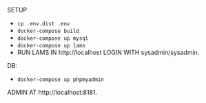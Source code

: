 SETUP
- `cp .env.dist .env`
- `docker-compose build`
- `docker-compose up mysql`
- `docker-compose up lams`
- RUN LAMS IN http://localhost LOGIN WITH sysadmin/sysadmin.

DB:
- `docker-compose up phpmyadmin`

ADMIN AT http://localhost:8181.
